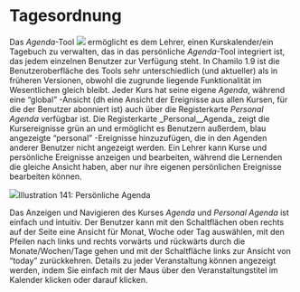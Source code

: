 # Tagesordnung

Das _Agenda_-Tool ![](../../.gitbook/assets/graphics261%20%283%29.png) ermöglicht es dem Lehrer, einen Kurskalender/ein Tagebuch zu verwalten, das in das persönliche _Agenda_-Tool integriert ist, das jedem einzelnen Benutzer zur Verfügung steht. In Chamilo 1.9 ist die Benutzeroberfläche des Tools sehr unterschiedlich \(und aktueller\) als in früheren Versionen, obwohl die zugrunde liegende Funktionalität im Wesentlichen gleich bleibt. Jeder Kurs hat seine eigene _Agenda_, während eine “global” -Ansicht \(dh eine Ansicht der Ereignisse aus allen Kursen, für die der Benutzer abonniert ist\) auch über die Registerkarte _Personal_ _Agenda_ verfügbar ist. Die Registerkarte _Personal\_\_Agenda\_ zeigt die Kursereignisse grün an und ermöglicht es Benutzern außerdem, blau angezeigte “personal” -Ereignisse hinzuzufügen, die in den Agenden anderer Benutzer nicht angezeigt werden. Ein Lehrer kann Kurse und persönliche Ereignisse anzeigen und bearbeiten, während die Lernenden die gleiche Ansicht haben, aber nur ihre eigenen persönlichen Ereignisse bearbeiten können.

![](../../.gitbook/assets/images187%20%284%29.png)Illustration 141: Persönliche Agenda

Das Anzeigen und Navigieren des Kurses _Agenda_ und _Personal Agenda_ ist einfach und intuitiv. Der Benutzer kann mit den Schaltflächen oben rechts auf der Seite eine Ansicht für Monat, Woche oder Tag auswählen, mit den Pfeilen nach links und rechts vorwärts und rückwärts durch die Monate/Wochen/Tage gehen und mit der Schaltfläche links zur Ansicht von “today” zurückkehren. Details zu jeder Veranstaltung können angezeigt werden, indem Sie einfach mit der Maus über den Veranstaltungstitel im Kalender klicken oder darauf klicken.

